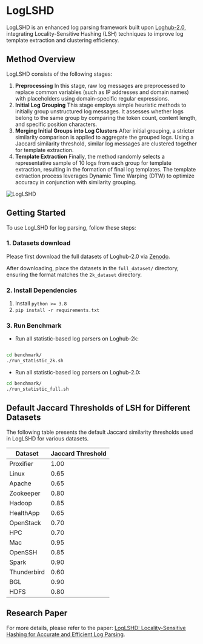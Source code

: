 # LogLSHD

LogLSHD is an enhanced log parsing framework built upon [Loghub-2.0](https://github.com/logpai/loghub-2.0), integrating Locality-Sensitive Hashing (LSH) techniques to improve log template extraction and clustering efficiency.

## Method Overview
LogLSHD consists of the following stages:
1. **Preprocessing**
In this stage, raw log messages are preprocessed to replace common variables (such as IP addresses and domain names) with placeholders using domain-specific regular expressions.
2. **Initial Log Grouping**
This stage employs simple heuristic methods to initially group unstructured log messages. It assesses whether logs belong to the same group by comparing the token count, content length, and specific position characters.
3. **Merging Initial Groups into Log Clusters** 
After initial grouping, a stricter similarity comparison is applied to aggregate the grouped logs. Using a Jaccard similarity threshold, similar log messages are clustered together for template extraction.
4. **Template Extraction**
Finally, the method randomly selects a representative sample of 10 logs from each group for template extraction, resulting in the formation of final log templates. The template extraction process leverages Dynamic Time Warping (DTW) to optimize accuracy in conjunction with similarity grouping.

![LogLSHD](https://i.imgur.com/sKK1LA0.png "Structure of LogLSHD.")

## Getting Started

To use LogLSHD for log parsing, follow these steps:

### 1. Datasets download

Please first download the full datasets of Loghub-2.0 via [Zenodo](https://zenodo.org/record/8275861).

After downloading, place the datasets in the `full_dataset/` directory, ensuring the format matches the `2k_dataset` directory.

### 2. Install Dependencies

1. Install ```python >= 3.8```
2. ```pip install -r requirements.txt```

### 3. Run Benchmark


- Run all statistic-based log parsers on Loghub-2k:

```bash

cd benchmark/
./run_statistic_2k.sh
```

- Run all statistic-based log parsers on Loghub-2.0:

```bash
cd benchmark/
./run_statistic_full.sh
```

## Default Jaccard Thresholds of LSH for Different Datasets

The following table presents the default Jaccard similarity thresholds used in LogLSHD for various datasets.

| Dataset     | Jaccard Threshold |
|------------|------------------|
| Proxifier  | 1.00             |
| Linux      | 0.65             |
| Apache     | 0.65             |
| Zookeeper  | 0.80             |
| Hadoop     | 0.85             |
| HealthApp  | 0.65             |
| OpenStack  | 0.70             |
| HPC        | 0.70             |
| Mac        | 0.95             |
| OpenSSH    | 0.85             |
| Spark      | 0.90             |
| Thunderbird| 0.60             |
| BGL        | 0.90             |
| HDFS       | 0.80             |

## Research Paper

For more details, please refer to the paper: [LogLSHD: Locality-Sensitive Hashing for Accurate and Efficient Log Parsing](https://arxiv.org/abs/2504.02172).